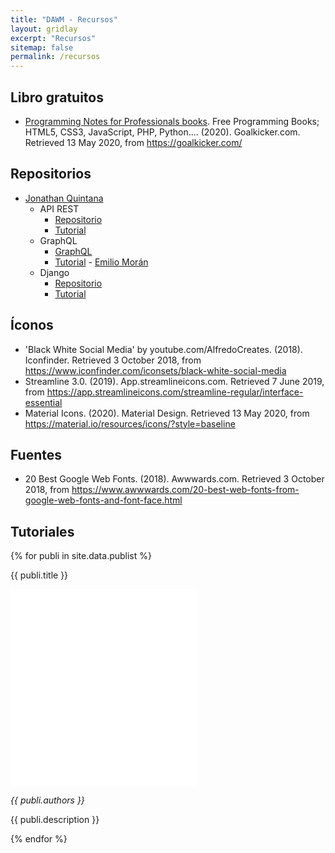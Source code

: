 ```yaml
---
title: "DAWM - Recursos"
layout: gridlay
excerpt: "Recursos"
sitemap: false
permalink: /recursos
---
```


## Libro gratuitos

- [Programming Notes for Professionals books](contenidos/libros). Free Programming Books; HTML5, CSS3, JavaScript, PHP, Python.... (2020). Goalkicker.com. Retrieved 13 May 2020, from https://goalkicker.com/

## Repositorios
   - [Jonathan Quintana](https://github.com/jquintanas?tab=repositories)
      - API REST
        - [Repositorio](https://github.com/jquintanas/api-rest)
        - [Tutorial](contenidos/tutoriales/REST.pdf)
      - GraphQL
        - [GraphQL](https://github.com/jquintanas/graphql-DAW)
        - [Tutorial](contenidos/tutoriales/GraphQL.pdf)
    - [Emilio Morán](https://github.com/emiliomoran)
      - Django
        - [Repositorio](https://github.com/emiliomoran/Django_DAW_2S_2019)
        - [Tutorial](contenidos/tutoriales/Django.pdf)

## Íconos
  - 'Black White Social Media' by youtube.com/AlfredoCreates. (2018). Iconfinder. Retrieved 3 October 2018, from https://www.iconfinder.com/iconsets/black-white-social-media
  - Streamline 3.0. (2019). App.streamlineicons.com. Retrieved 7 June 2019, from https://app.streamlineicons.com/streamline-regular/interface-essential
  - Material Icons. (2020). Material Design. Retrieved 13 May 2020, from https://material.io/resources/icons/?style=baseline

## Fuentes
  - 20 Best Google Web Fonts. (2018). Awwwards.com. Retrieved 3 October 2018, from https://www.awwwards.com/20-best-web-fonts-from-google-web-fonts-and-font-face.html

## Tutoriales

{% for publi in site.data.publist %}
<div class="row">
 <div class="col-sm-6 clearfix">
  <div class="well">
   <p><pubtit>{{ publi.title }}</pubtit></p>
   <iframe width="auto" height="315" src="{{ publi.link.url }}" frameborder="0" allow="accelerometer; autoplay; encrypted-media; gyroscope; picture-in-picture" allowfullscreen></iframe>
   <p><em>{{ publi.authors }}</em></p>
   <p> {{ publi.description }}</p>
 </div>
</div>
{% endfor %}

<p> &nbsp; </p>
